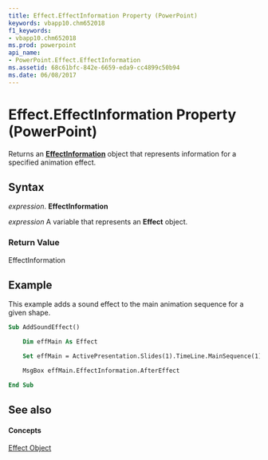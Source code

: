 ```yaml
---
title: Effect.EffectInformation Property (PowerPoint)
keywords: vbapp10.chm652018
f1_keywords:
- vbapp10.chm652018
ms.prod: powerpoint
api_name:
- PowerPoint.Effect.EffectInformation
ms.assetid: 68c61bfc-842e-6659-eda9-cc4899c50b94
ms.date: 06/08/2017
---
```



# Effect.EffectInformation Property (PowerPoint)

Returns an **[EffectInformation](effectinformation-object-powerpoint.md)** object that represents information for a specified animation effect.


## Syntax

 _expression_. **EffectInformation**

 _expression_ A variable that represents an **Effect** object.


### Return Value

EffectInformation


## Example

This example adds a sound effect to the main animation sequence for a given shape.


```vb
Sub AddSoundEffect()

    Dim effMain As Effect

    Set effMain = ActivePresentation.Slides(1).TimeLine.MainSequence(1)

    MsgBox effMain.EffectInformation.AfterEffect

End Sub
```


## See also


#### Concepts


[Effect Object](effect-object-powerpoint.md)


